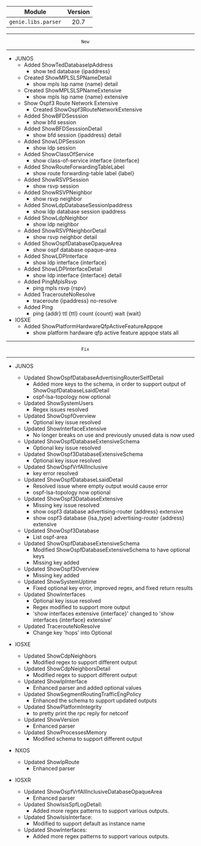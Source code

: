| Module                  | Version       |
| ------------------------|:-------------:|
| ``genie.libs.parser``   |    20.7       |

--------------------------------------------------------------------------------
                                New
--------------------------------------------------------------------------------
* JUNOS
    * Added ShowTedDatabaseIpAddress
        * show ted database {ipaddress}
    * Created ShowMPLSLSPNameDetail
        * show mpls lsp name {name} detail
    * Created ShowMPLSLSPNameExtensive
        * show mpls lsp name {name} extensive
    * Show Ospf3 Route Network Extensive
        * Created ShowOspf3RouteNetworkExtensive
    * Added ShowBFDSesssion
        * show bfd session
    * Added ShowBFDSesssionDetail
        * show bfd session {ipaddress} detail
    * Added ShowLDPSession
        * show ldp session
    * Added ShowClassOfService
        * show class-of-service interface {interface}
    * Added ShowRouteForwardingTableLabel
        * show route forwarding-table label {label}
    * Added ShowRSVPSession
        * show rsvp session
    * Added ShowRSVPNeighbor
        * show rsvp neighbor
    * Added ShowLdpDatabaseSessionIpaddress
        * show ldp database session ipaddress
    * Added ShowLdpNeighbor
        * show ldp neighbor
    * Added ShowRSVPNeighborDetail
        * show rsvp neighbor detail
    * Added ShowOspfDatabaseOpaqueArea
        * show ospf database opaque-area
    * Added ShowLDPInterface
        * show ldp interface {interface}
    * Added ShowLDPInterfaceDetail
        * show ldp interface {interface} detail
    * Added PingMplsRsvp
        * ping mpls rsvp {rspv}
    * Added TracerouteNoResolve
        * traceroute {ipaddress} no-resolve
    * Added Ping
        * ping {addr} ttl {ttl} count {count} wait {wait}
* IOSXE
    * Added ShowPlatformHardwareQfpActiveFeatureAppqoe
        * show platform hardware qfp active feature appqoe stats all

--------------------------------------------------------------------------------
                                Fix
--------------------------------------------------------------------------------
* JUNOS
    * Updated ShowOspfDatabaseAdvertisingRouterSelfDetail
        * Added more keys to the schema, in order to support output of ShowOspfDatabaseLsaidDetail
        * ospf-lsa-topology now optional
    * Updated ShowSystemUsers
        * Regex issues resolved
    * Updated ShowOspfOverview
        * Optional key issue resolved
    * Updated ShowInterfaceExtensive
        * No longer breaks on use and previously unused data is now used
    * Updated ShowOspfDatabaseExtensiveSchema
        * Optional key issue resolved
    * Updated ShowOspf3DatabaseExtensiveSchema
        * Optional key issue resolved
    * Updated ShowOspfVrfAllInclusive
        * key error resolved
    * Updated ShowOspfDatabaseLsaidDetail
        * Resolved issue where empty output would cause error
        * ospf-lsa-topology now optional
    * Updated ShowOspf3DatabaseExtensive
        * Missing key issue resolved
        * show ospf3 database advertising-router {address} extensive
        * show ospf3 database {lsa_type} advertising-router {address} extensive
    * Updated ShowOspf3Database
        * List ospf-area
    * Updated ShowOspfDatabaseExtensiveSchema
        * Modified ShowOspfDatabaseExtensiveSchema to have optional keys
        * Missing key added
    * Updated ShowOspf3Overview
        * Missing key added
    * Updated ShowSystemUptime
        * Fixed optional key error, improved regex, and fixed return results
    * Updated ShowInterfaces
        * Optional key issue resolved
        * Regex modified to support more output
        * 'show interfaces extensive {interface}' changed to 'show interfaces {interface} extensive'
    * Updated TracerouteNoResolve
        * Change key 'hops' into Optional
* IOSXE
    * Updated ShowCdpNeighbors
        * Modified regex to support different output
    * Updated ShowCdpNeighborsDetail
        * Modified regex to support different output
    * Updated ShowIpInterface
        * Enhanced parser and added optional values
    * Updated ShowSegmentRoutingTrafficEngPolicy
        * Enhanced the schema to support updated outputs
    * Updated ShowPlatformIntegrity
        * to pretty print the rpc reply for netconf
    * Updated ShowVersion
        * Enhanced parser
    * Updated ShowProcessesMemory
        * Modified schema to support different output

* NXOS
    * Updated ShowIpRoute
        * Enhanced parser

* IOSXR
    * Updated ShowOspfVrfAllInclusiveDatabaseOpaqueArea
        * Enhanced parser
    * Updated ShowIsisSpfLogDetail:
        * Added more regex patterns to support various outputs.
    * Updated ShowIsisInterface:
        * Modified to support default as instance name
    * Updated ShowInterfaces:
        * Added more regex patterns to support various outputs.

